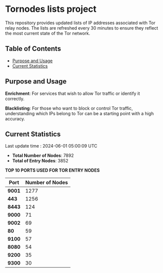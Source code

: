 # Tornodes lists project

This repository provides updated lists of IP addresses associated with Tor relay nodes. The lists are refreshed every 30 minutes to ensure they reflect the most current state of the Tor network.

## Table of Contents

- [Purpose and Usage](#purpose-and-usage)
- [Current Statistics](#current-statistics)


## Purpose and Usage

**Enrichment**: For services that wish to allow Tor traffic or identify it correctly.

**Blacklisting**: For those who want to block or control Tor traffic, understanding which IPs belong to Tor can be a starting point with a high accuracy.

## Current Statistics

Last update time : 2024-06-01 05:00:09 UTC

- **Total Number of Nodes**: 7892
- **Total of Entry Nodes**: 3852

**TOP 10 PORTS USED FOR TOR ENTRY NODES**

| **Port** | **Number of Nodes** |
|------|-----------------|
| **9001**   | 1277  |
| **443**   | 1256  |
| **8443**   | 124  |
| **9000**   | 71  |
| **9002**   | 69  |
| **80**   | 59  |
| **9100**   | 57  |
| **8080**   | 54  |
| **9200**   | 35  |
| **9300**   | 30  |

